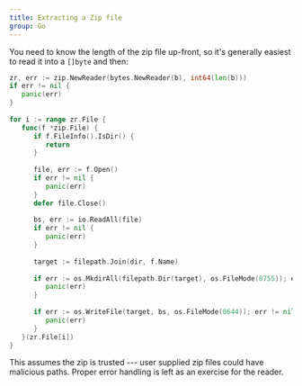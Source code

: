```yaml
---
title: Extracting a Zip file
group: Go
---
```


You need to know the length of the zip file up-front, so it's generally easiest to read it into a `[]byte` and then:

```go
zr, err := zip.NewReader(bytes.NewReader(b), int64(len(b)))  
if err != nil {  
   panic(err)  
}  
  
for i := range zr.File {  
   func(f *zip.File) {  
      if f.FileInfo().IsDir() { 
         return  
      }  
  
      file, err := f.Open()  
      if err != nil {  
         panic(err)  
      }  
      defer file.Close()  
  
      bs, err := io.ReadAll(file)  
      if err != nil {  
         panic(err)  
      }  
  
      target := filepath.Join(dir, f.Name)
  
      if err := os.MkdirAll(filepath.Dir(target), os.FileMode(0755)); err != nil {  
         panic(err)  
      }  
  
      if err := os.WriteFile(target, bs, os.FileMode(0644)); err != nil {  
         panic(err)  
      }  
   }(zr.File[i])  
}
```

This assumes the zip is trusted --- user supplied zip files could have malicious paths.
Proper error handling is left as an exercise for the reader.